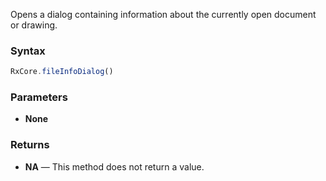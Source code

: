 Opens a dialog containing information about the currently open document or drawing.

### Syntax

```typescript
RxCore.fileInfoDialog()
```

### Parameters

- **None**

### Returns

- **NA** — This method does not return a value.